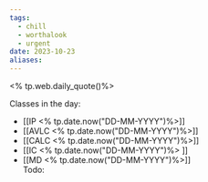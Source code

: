 ```yaml
---
tags:
  - chill
  - worthalook
  - urgent
date: 2023-10-23
aliases:
---
```

<% tp.web.daily_quote()%>

Classes in the day:
- [[IP <% tp.date.now("DD-MM-YYYY")%>]]
- [[AVLC <% tp.date.now("DD-MM-YYYY")%>]]
- [[CALC <% tp.date.now("DD-MM-YYYY")%>]]
- [[IC <% tp.date.now("DD-MM-YYYY")%> ]] 
- [[MD <% tp.date.now("DD-MM-YYYY")%>]]   
Todo: